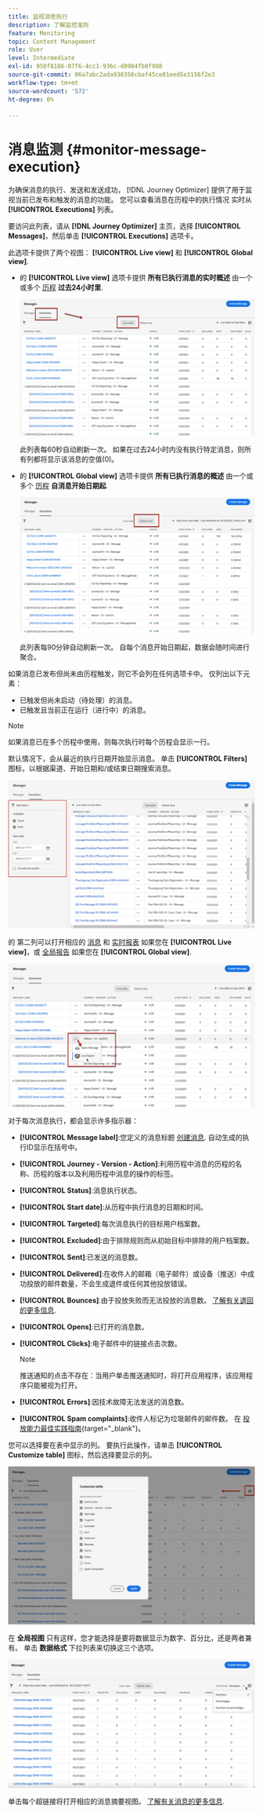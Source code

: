 ```yaml
---
title: 监视消息执行
description: 了解监控准则
feature: Monitoring
topic: Content Management
role: User
level: Intermediate
exl-id: 950f8186-07f6-4cc1-936c-d0984fb0f988
source-git-commit: 06a7abc2ada930356cbaf45ce01eed5e3156f2e3
workflow-type: tm+mt
source-wordcount: '572'
ht-degree: 0%

---
```


# 消息监测 {#monitor-message-execution}

为确保消息的执行、发送和发送成功， [!DNL Journey Optimizer] 提供了用于监视当前已发布和触发的消息的功能。 您可以查看消息在历程中的执行情况 <!--and APIs--> 实时从 **[!UICONTROL Executions]** 列表。

要访问此列表，请从 **[!DNL Journey Optimizer]** 主页，选择 **[!UICONTROL Messages]**，然后单击 **[!UICONTROL Executions]** 选项卡。

此选项卡提供了两个视图： **[!UICONTROL Live view]** 和 **[!UICONTROL Global view]**.

* 的 **[!UICONTROL Live view]** 选项卡提供 **所有已执行消息的实时概述** 由一个或多个 [历程](../building-journeys/journey.md) **过去24小时里**.

   ![](assets/message-execution-tab-live.png)

   此列表每60秒自动刷新一次。 如果在过去24小时内没有执行特定消息，则所有列都将显示该消息的空值(0)。

* 的 **[!UICONTROL Global view]** 选项卡提供 **所有已执行消息的概述** 由一个或多个 [历程](../building-journeys/journey.md) **自消息开始日期起**.

   ![](assets/message-execution-tab-global.png)

   此列表每90分钟自动刷新一次。 自每个消息开始日期起，数据会随时间进行聚合。

如果消息已发布但尚未由历程触发，则它不会列在任何选项卡中。 仅列出以下元素：
* 已触发但尚未启动（待处理）的消息。
* 已触发且当前正在运行（进行中）的消息。

>[!NOTE]
>
>如果消息已在多个历程中使用，则每次执行时每个历程会显示一行。

默认情况下，会从最近的执行日期开始显示消息。 单击 **[!UICONTROL Filters]** 图标，以根据渠道、开始日期和/或结束日期搜索消息。

![](assets/message-execution-tab-filters.png)

的 <!--**[!UICONTROL Quick action]**-->第二列可以打开相应的 [消息](create-message.md) 和 [实时报表](../reports/live-report.md) 如果您在 **[!UICONTROL Live view]**，或 [全局报告](../reports/global-report.md) 如果您在 **[!UICONTROL Global view]**.

![](assets/message-execution-open-live-report.png)

对于每次消息执行，都会显示许多指示器：

* **[!UICONTROL Message label]**:您定义的消息标题 [创建消息](create-message.md). 自动生成的执行ID显示在括号中。

   <!--**[!UICONTROL Execution ID]**: Automatically generated identifier.
  **[!UICONTROL Source]**: Name of the journey leveraging that message.-->

* **[!UICONTROL Journey - Version - Action]**:利用历程中消息的历程的名称、历程的版本以及利用历程中消息的操作的标签。

* **[!UICONTROL Status]**:消息执行状态。

* **[!UICONTROL Start date]**:从历程中执行消息的日期和时间。

* **[!UICONTROL Targeted]**:每次消息执行的目标用户档案数。

* **[!UICONTROL Excluded]**:由于排除规则而从初始目标中排除的用户档案数。

* **[!UICONTROL Sent]**:已发送的消息数。

* **[!UICONTROL Delivered]**:在收件人的邮箱（电子邮件）或设备（推送）中成功投放的邮件数量，不会生成退件或任何其他投放错误。

* **[!UICONTROL Bounces]**:由于投放失败而无法投放的消息数。 [了解有关退回的更多信息](suppression-list.md).

* **[!UICONTROL Opens]**:已打开的消息数。

* **[!UICONTROL Clicks]**:电子邮件中的链接点击次数。

   >[!NOTE]
   >
   >推送通知的点击不存在：当用户单击推送通知时，将打开应用程序，该应用程序只能被视为打开。

* **[!UICONTROL Errors]**:因技术故障无法发送的消息数。

* **[!UICONTROL Spam complaints]**:收件人标记为垃圾邮件的邮件数。 在 [投放能力最佳实践指南](https://experienceleague.adobe.com/docs/deliverability-learn/deliverability-best-practice-guide/metrics-for-deliverability/complaints.html#metrics-for-deliverability){target=&quot;_blank&quot;}。

您可以选择要在表中显示的列。 要执行此操作，请单击 **[!UICONTROL Customize table]** 图标，然后选择要显示的列。

![](assets/message-execution-customize-table.png)

在 **全局视图** 只有这样，您才能选择是要将数据显示为数字、百分比，还是两者兼有。 单击 **数据格式** 下拉列表来切换这三个选项。

![](assets/message-execution-data-format.png)

单击每个超链接将打开相应的消息摘要视图。 [了解有关消息的更多信息](create-message.md).
